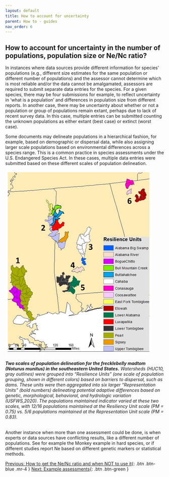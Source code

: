 ```yaml
---
layout: default
title: How to account for uncertainty
parent: How to - guides
nav_order: 6
---
```


## How to account for uncertainty in the number of populations, population size or Ne/Nc ratio?

In instances where data sources provide different information for species’ populations (e.g., different size estimates for the same population or different number of populations) and the assessor cannot determine which is most reliable and/or the data cannot be amalgamated, assessors are required to submit separate data entries for the species. For a given species, there may be four submissions for example, to reflect uncertainty in ‘what is a population’ and differences in population size from different reports. In another case, there may be uncertainty about whether or not a population or group of populations remain extant, perhaps due to lack of recent survey data. In this case, multiple entries can be submitted counting the unknown populations as either extant (best case) or extinct (worst case).

Some documents may delineate populations in a hierarchical fashion, for example, based on demographic or dispersal data, while also assigning larger scale populations based on environmental differences across a species range. This is a common practice in species assessments under the U.S. Endangered Species Act. In these cases, multiple data entries were submitted based on these different scales of population delineation.

![](Ne_nc_Fig1.png)
###### **Two scales of population delineation for the frecklebelly madtom (Noturus munitus) in the southeastern United States.** Watersheds (HUC10, gray outlines) were grouped into “Resilience Units” (one scale of population grouping, shown in different colors) based on barriers to dispersal, such as dams. These units were then aggregated into six larger “Representation Units” (bold numbers) delineating potential adaptive differences based on genetic, morphological, behavioral, and hydrologic variation (USFWS,2020). The populations maintained indicator varied at these two scales, with 12/16 populations maintained at the Resiliency Unit scale (PM = 0.75) vs. 5/6 populations maintained at the Representation Unit scale (PM = 0.83).


Another instance when more than one assessment could be done, is when experts or data sources have conflicting results, like a different number of populations. See for example the Monkey example in hard species, or if different studies report Ne based on different genetic markers or statistical methods.

[Previous: How to get the Ne/Nc ratio and when NOT to use it](https://aliciamstt.github.io/guidelines-genetic-diversity-indicators/docs/3_Howto_guides_examples/Ne_Nc-ratio.html){: .btn .btn-blue .mr-4 }
[Next: Example assessments](https://aliciamstt.github.io/guidelines-genetic-diversity-indicators/docs/4b_Example_assessments/Example_assessments.html#example-assessments){: .btn .btn-green }